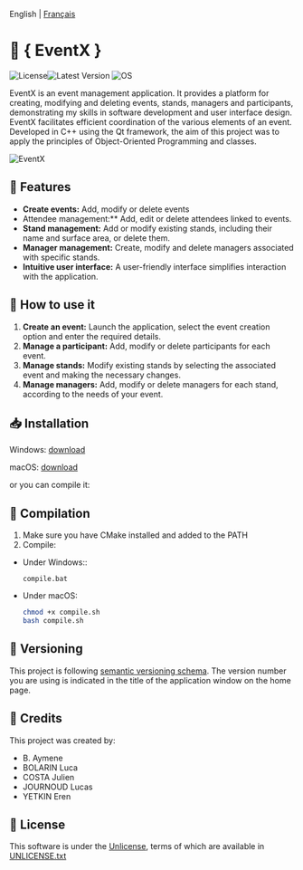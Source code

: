 English | [Français](README_fr.md)

# 📅 **{ EventX }**

![License](https://img.shields.io/badge/License-UNLICENSE-red)![Latest Version](https://img.shields.io/badge/Version-1.0.0-blue) ![OS](https://img.shields.io/badge/OS-Windows%2FmacOS%2FLinux-green)


EventX is an event management application. It provides a platform for creating, modifying and deleting events, stands, managers and participants, demonstrating my skills in software development and user interface design. EventX facilitates efficient coordination of the various elements of an event. Developed in C++ using the Qt framework, the aim of this project was to apply the principles of Object-Oriented Programming and classes.

![EventX](https://i.imgur.com/gjX7Pxb.png)

## 🔧 Features

- **Create events:** Add, modify or delete events
- Attendee management:** Add, edit or delete attendees linked to events.
- **Stand management:** Add or modify existing stands, including their name and surface area, or delete them.
- **Manager management:** Create, modify and delete managers associated with specific stands.
- **Intuitive user interface:** A user-friendly interface simplifies interaction with the application.

## 📖 How to use it

1. **Create an event:** Launch the application, select the event creation option and enter the required details.
3. **Manage a participant:** Add, modify or delete participants for each event.
2. **Manage stands:** Modify existing stands by selecting the associated event and making the necessary changes.
3. **Manage managers:** Add, modify or delete managers for each stand, according to the needs of your event.

## 📥️ Installation

Windows: [download](https://github.com/belmeg/projet-poo/releases/)

macOS: [download](https://github.com/belmeg/projet-poo/releases/)

or you can compile it:

## 🔨 Compilation

1. Make sure you have CMake installed and added to the PATH
2. Compile:
- Under Windows::
    ```shell
    compile.bat
    ```
- Under macOS:
    ```bash
    chmod +x compile.sh
    bash compile.sh
    ```

## 🔢 Versioning
This project is following [semantic versioning schema](https://semver.org/).
The version number you are using is indicated in the title of the application window on the home page.

## 🤝 Credits
This project was created by:
- B. Aymene
- BOLARIN Luca
- COSTA Julien
- JOURNOUD Lucas
- YETKIN Eren

## 📄 License
This software is under the [Unlicense](https://web.archive.org/web/20230703162904/https://unlicense.org/), terms of which are available in [UNLICENSE.txt](UNLICENSE.txt)
